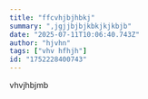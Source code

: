 ```yaml
---
title: "ffcvhjbjhbkj"
summary: ",jgjjbjbjkbkjkjkbjb"
date: "2025-07-11T10:06:40.743Z"
author: "hjvhn"
tags: ["vhv hfhjh"]
id: "1752228400743"
---
```


vhvjhbjmb
